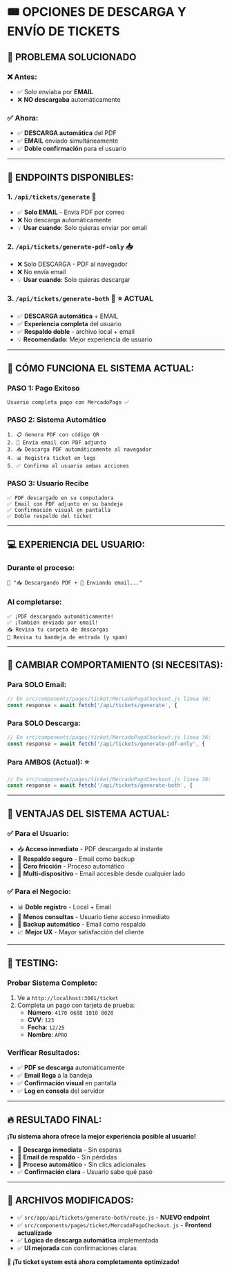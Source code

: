 # 🎟️ OPCIONES DE DESCARGA Y ENVÍO DE TICKETS

## 🎉 **PROBLEMA SOLUCIONADO**

### ❌ **Antes:**
- ✅ Solo enviaba por **EMAIL**
- ❌ **NO descargaba** automáticamente

### ✅ **Ahora:**
- ✅ **DESCARGA automática** del PDF
- ✅ **EMAIL** enviado simultáneamente
- ✅ **Doble confirmación** para el usuario

---

## 🔧 **ENDPOINTS DISPONIBLES:**

### **1. `/api/tickets/generate`** 📧
- ✅ **Solo EMAIL** - Envía PDF por correo
- ❌ No descarga automáticamente
- 💡 **Usar cuando**: Solo quieras enviar por email

### **2. `/api/tickets/generate-pdf-only`** 📥
- ❌ Solo DESCARGA - PDF al navegador
- ❌ No envía email
- 💡 **Usar cuando**: Solo quieras descargar

### **3. `/api/tickets/generate-both`** 🚀 ⭐ **ACTUAL**
- ✅ **DESCARGA automática** + EMAIL
- ✅ **Experiencia completa** del usuario
- ✅ **Respaldo doble** - archivo local + email
- 💡 **Recomendado**: Mejor experiencia de usuario

---

## 🚀 **CÓMO FUNCIONA EL SISTEMA ACTUAL:**

### **PASO 1: Pago Exitoso**
```
Usuario completa pago con MercadoPago ✅
```

### **PASO 2: Sistema Automático**
```
1. 📋 Genera PDF con código QR
2. 📧 Envía email con PDF adjunto
3. 📥 Descarga PDF automáticamente al navegador
4. 📊 Registra ticket en logs
5. ✅ Confirma al usuario ambas acciones
```

### **PASO 3: Usuario Recibe**
```
✅ PDF descargado en su computadora
✅ Email con PDF adjunto en su bandeja
✅ Confirmación visual en pantalla
✅ Doble respaldo del ticket
```

---

## 💻 **EXPERIENCIA DEL USUARIO:**

### **Durante el proceso:**
```
🔄 "📥 Descargando PDF + 📧 Enviando email..."
```

### **Al completarse:**
```
✅ ¡PDF descargado automáticamente!
✅ ¡También enviado por email!
📥 Revisa tu carpeta de descargas
📧 Revisa tu bandeja de entrada (y spam)
```

---

## 🧪 **CAMBIAR COMPORTAMIENTO (SI NECESITAS):**

### **Para SOLO Email:**
```javascript
// En src/components/pages/ticket/MercadoPagoCheckout.js línea 36:
const response = await fetch('/api/tickets/generate', {
```

### **Para SOLO Descarga:**
```javascript  
// En src/components/pages/ticket/MercadoPagoCheckout.js línea 36:
const response = await fetch('/api/tickets/generate-pdf-only', {
```

### **Para AMBOS (Actual):** ⭐
```javascript
// En src/components/pages/ticket/MercadoPagoCheckout.js línea 36:
const response = await fetch('/api/tickets/generate-both', {
```

---

## 🎯 **VENTAJAS DEL SISTEMA ACTUAL:**

### **✅ Para el Usuario:**
- 📥 **Acceso inmediato** - PDF descargado al instante
- 📧 **Respaldo seguro** - Email como backup
- 🎯 **Cero fricción** - Proceso automático
- 📱 **Multi-dispositivo** - Email accesible desde cualquier lado

### **✅ Para el Negocio:**
- 📊 **Doble registro** - Local + Email
- 🔄 **Menos consultas** - Usuario tiene acceso inmediato
- 💾 **Backup automático** - Email como respaldo
- 📈 **Mejor UX** - Mayor satisfacción del cliente

---

## 🧪 **TESTING:**

### **Probar Sistema Completo:**
1. Ve a `http://localhost:3001/ticket`
2. Completa un pago con tarjeta de prueba:
   - **Número**: `4170 0688 1010 8020`
   - **CVV**: `123`
   - **Fecha**: `12/25`
   - **Nombre**: `APRO`

### **Verificar Resultados:**
- ✅ **PDF se descarga** automáticamente
- ✅ **Email llega** a la bandeja
- ✅ **Confirmación visual** en pantalla
- ✅ **Log en consola** del servidor

---

## 🔥 **RESULTADO FINAL:**

**¡Tu sistema ahora ofrece la mejor experiencia posible al usuario!**

- 🚀 **Descarga inmediata** - Sin esperas
- 📧 **Email de respaldo** - Sin pérdidas
- 🎯 **Proceso automático** - Sin clics adicionales
- ✅ **Confirmación clara** - Usuario sabe qué pasó

---

## 📝 **ARCHIVOS MODIFICADOS:**

- ✅ `src/app/api/tickets/generate-both/route.js` - **NUEVO endpoint**
- ✅ `src/components/pages/ticket/MercadoPagoCheckout.js` - **Frontend actualizado**
- ✅ **Lógica de descarga automática** implementada
- ✅ **UI mejorada** con confirmaciones claras

**🎉 ¡Tu ticket system está ahora completamente optimizado!**